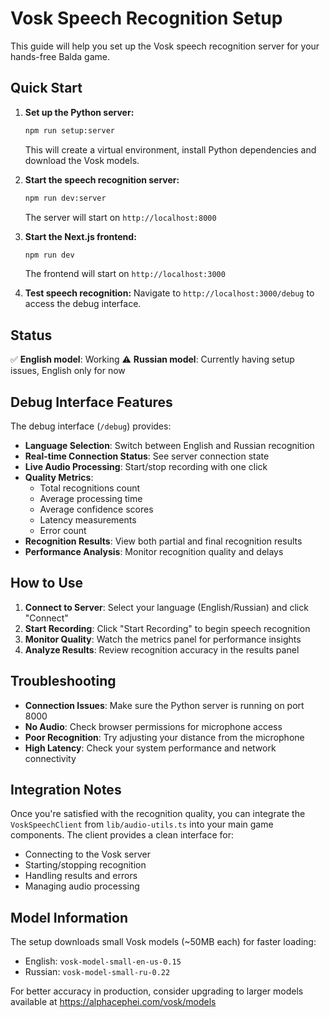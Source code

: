 # Vosk Speech Recognition Setup

This guide will help you set up the Vosk speech recognition server for your hands-free Balda game.

## Quick Start

1. **Set up the Python server:**
   ```bash
   npm run setup:server
   ```
   This will create a virtual environment, install Python dependencies and download the Vosk models.

2. **Start the speech recognition server:**
   ```bash
   npm run dev:server
   ```
   The server will start on `http://localhost:8000`

3. **Start the Next.js frontend:**
   ```bash
   npm run dev
   ```
   The frontend will start on `http://localhost:3000`

4. **Test speech recognition:**
   Navigate to `http://localhost:3000/debug` to access the debug interface.

## Status

✅ **English model**: Working
⚠️ **Russian model**: Currently having setup issues, English only for now

## Debug Interface Features

The debug interface (`/debug`) provides:

- **Language Selection**: Switch between English and Russian recognition
- **Real-time Connection Status**: See server connection state
- **Live Audio Processing**: Start/stop recording with one click
- **Quality Metrics**:
  - Total recognitions count
  - Average processing time
  - Average confidence scores
  - Latency measurements
  - Error count
- **Recognition Results**: View both partial and final recognition results
- **Performance Analysis**: Monitor recognition quality and delays

## How to Use

1. **Connect to Server**: Select your language (English/Russian) and click "Connect"
2. **Start Recording**: Click "Start Recording" to begin speech recognition
3. **Monitor Quality**: Watch the metrics panel for performance insights
4. **Analyze Results**: Review recognition accuracy in the results panel

## Troubleshooting

- **Connection Issues**: Make sure the Python server is running on port 8000
- **No Audio**: Check browser permissions for microphone access
- **Poor Recognition**: Try adjusting your distance from the microphone
- **High Latency**: Check your system performance and network connectivity

## Integration Notes

Once you're satisfied with the recognition quality, you can integrate the `VoskSpeechClient` from `lib/audio-utils.ts` into your main game components. The client provides a clean interface for:

- Connecting to the Vosk server
- Starting/stopping recognition
- Handling results and errors
- Managing audio processing

## Model Information

The setup downloads small Vosk models (~50MB each) for faster loading:
- English: `vosk-model-small-en-us-0.15`
- Russian: `vosk-model-small-ru-0.22`

For better accuracy in production, consider upgrading to larger models available at https://alphacephei.com/vosk/models